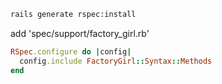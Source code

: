 ```sh
rails generate rspec:install
```

add 'spec/support/factory_girl.rb'
```rb
RSpec.configure do |config|
  config.include FactoryGirl::Syntax::Methods
end
```